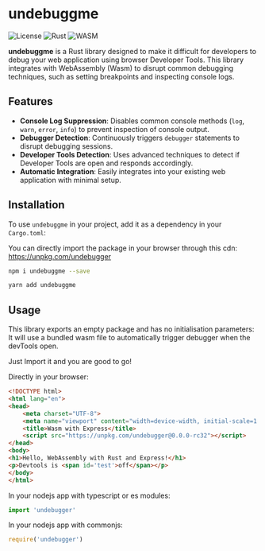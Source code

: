 # undebuggme

![License](https://img.shields.io/badge/license-MIT-blue.svg)
![Rust](https://img.shields.io/badge/rust-1.50%2B-blue.svg)
![WASM](https://img.shields.io/badge/wasm-pack-0.10.1-blue.svg)

**undebuggme** is a Rust library designed to make it difficult for developers to debug your web application using browser Developer Tools. This library integrates with WebAssembly (Wasm) to disrupt common debugging techniques, such as setting breakpoints and inspecting console logs.

## Features

- **Console Log Suppression**: Disables common console methods (`log`, `warn`, `error`, `info`) to prevent inspection of console output.
- **Debugger Detection**: Continuously triggers `debugger` statements to disrupt debugging sessions.
- **Developer Tools Detection**: Uses advanced techniques to detect if Developer Tools are open and responds accordingly.
- **Automatic Integration**: Easily integrates into your existing web application with minimal setup.

## Installation

To use `undebuggme` in your project, add it as a dependency in your `Cargo.toml`:

You can directly import the package in your browser through this cdn: https://unpkg.com/undebugger

```bash
npm i undebuggme --save
```

```bash
yarn add undebuggme
```

## Usage
This library exports an empty package and has no initialisation parameters:
It will use a bundled wasm file to automatically trigger debugger when the devTools open.

Just Import it and you are good to go!

Directly in your browser:
```html
<!DOCTYPE html>
<html lang="en">
<head>
    <meta charset="UTF-8">
    <meta name="viewport" content="width=device-width, initial-scale=1.0">
    <title>Wasm with Express</title>
    <script src="https://unpkg.com/undebugger@0.0.0-rc32"></script>
</head>
<body>
<h1>Hello, WebAssembly with Rust and Express!</h1>
<p>Devtools is <span id='test'>off</span></p>
</body>
</html>
```

In your nodejs app with typescript or es modules:
```typescript
import 'undebugger'
```

In your nodejs app with commonjs:
```typescript
require('undebugger')
```
